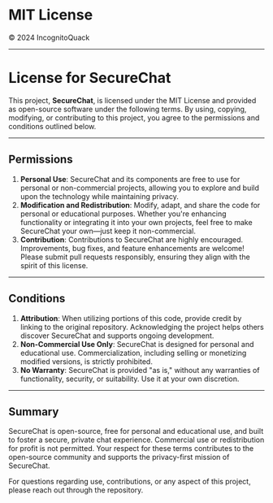 # MIT License

© 2024 IncognitoQuack

---

# License for SecureChat

This project, **SecureChat**, is licensed under the MIT License and provided as open-source software under the following terms. By using, copying, modifying, or contributing to this project, you agree to the permissions and conditions outlined below.

---

## Permissions

1. **Personal Use**: SecureChat and its components are free to use for personal or non-commercial projects, allowing you to explore and build upon the technology while maintaining privacy.
2. **Modification and Redistribution**: Modify, adapt, and share the code for personal or educational purposes. Whether you're enhancing functionality or integrating it into your own projects, feel free to make SecureChat your own—just keep it non-commercial.
3. **Contribution**: Contributions to SecureChat are highly encouraged. Improvements, bug fixes, and feature enhancements are welcome! Please submit pull requests responsibly, ensuring they align with the spirit of this license.

---

## Conditions

1. **Attribution**: When utilizing portions of this code, provide credit by linking to the original repository. Acknowledging the project helps others discover SecureChat and supports ongoing development.
2. **Non-Commercial Use Only**: SecureChat is designed for personal and educational use. Commercialization, including selling or monetizing modified versions, is strictly prohibited.
3. **No Warranty**: SecureChat is provided "as is," without any warranties of functionality, security, or suitability. Use it at your own discretion.

---

## Summary

SecureChat is open-source, free for personal and educational use, and built to foster a secure, private chat experience. Commercial use or redistribution for profit is not permitted. Your respect for these terms contributes to the open-source community and supports the privacy-first mission of SecureChat.

For questions regarding use, contributions, or any aspect of this project, please reach out through the repository.
